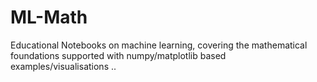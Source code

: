 # ML-Math
Educational Notebooks on machine learning, covering the mathematical foundations supported with numpy/matplotlib based examples/visualisations ..
